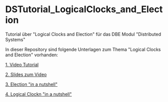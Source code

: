# DSTutorial_LogicalClocks_and_Election
Tutorial über "Logical Clocks and Election" für das DBE Modul "Distributed Systems" 

In dieser Repository sind folgende Unterlagen zum Thema "Logical Clocks and Election" vorhanden:

[1. Video Tutorial](https://youtu.be/wZsFEO5KX2k)

[2. Slides zum Video](https://github.com/digitalhhz/DSTutorial_LogicalClocks_and_Election/blob/main/Folien%20-%20Logical%20Clocks%20_%20Election.pdf)

[3. Election "in a nutshell"](https://github.com/digitalhhz/DSTutorial_LogicalClocks_and_Election/blob/main/InfoSheet%20Election.pdf)

[4. Logical Clockn "in a nutshell"](https://github.com/digitalhhz/DSTutorial_LogicalClocks_and_Election/blob/main/InfoSheet%20Logical%20Clocks.pdf)
